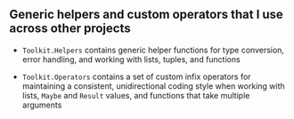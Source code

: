 ## Generic helpers and custom operators that I use across other projects

- `Toolkit.Helpers` contains generic helper functions for type conversion, error
handling, and working with lists, tuples, and functions

- `Toolkit.Operators` contains a set of custom infix operators for maintaining a
consistent, unidirectional coding style when working with lists, `Maybe` and
`Result` values, and functions that take multiple arguments
